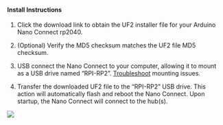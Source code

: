 #### Install Instructions

1. Click the download link to obtain the UF2 installer file for your Arduino Nano Connect rp2040.

2. (Optional) Verify the MD5 checksum matches the UF2 file MD5 checksum.

3. USB connect the Nano Connect to your computer, allowing it to mount as a USB drive named “RPI-RP2”.  [Troubleshoot](https://docs.arduino.cc/tutorials/nano-rp2040-connect/rp2040-01-technical-reference#bootloader) mounting issues.

4. Transfer the downloaded UF2 file to the “RPI-RP2” USB drive. This action will automatically flash and reboot the Nano Connect. Upon startup, the Nano Connect will connect to the hub(s).

![](docs/images/rpi-rp2-install.png)
